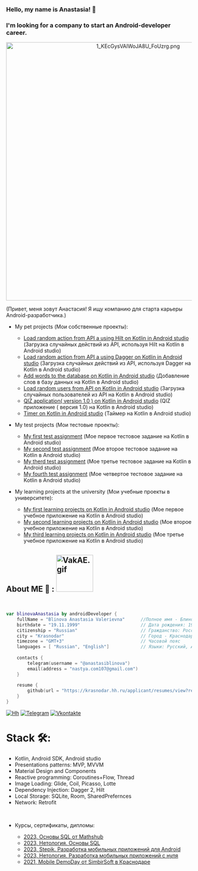 ### Hello, my name is Anastasia! 👋
### I'm looking for a company to start an Android-developer career.
<div align="center">
<a href="https://gifyu.com/image/SIWWm"><img hight="300" width="700" align="center" src="https://s2.gifyu.com/images/1_KEcGysVAlWoJA8U_FoUzrg.png" alt="1_KEcGysVAlWoJA8U_FoUzrg.png" border="0" /></a>
</div>

(Привет, меня зовут Анастасия!
Я ищу компанию для старта
карьеры Android-разработчика.)
</br>
+ My pet projects (Мои собственные проекты):

  + [Load random action from API a using Hilt on Kotlin in Android studio](https://github.com/AnastasiaBlinova/ProjectKotlin/tree/main/m16_architecture_Hilt) (Загрузка случайных действий из API, используя Hilt на Kotlin в Android studio)
  + [Load random action from API a using Dagger on Kotlin in Android studio](https://github.com/AnastasiaBlinova/ProjectKotlin/tree/main/m16_architecture_Dagger) (Загрузка случайных действий из API, используя Dagger на Kotlin в Android studio)
  + [Add words to the database on Kotlin in Android studio](https://github.com/AnastasiaBlinova/ProjectKotlin/tree/main/WordDAO_Room) (Добавление слов в базу данных на Kotlin в Android studio) 
  + [Load random users from API on Kotlin in Android studio](https://github.com/AnastasiaBlinova/ProjectKotlin/tree/main/m14_retrofit__) (Загрузка случайных пользователей из API на Kotlin в Android studio)
  + [QIZ application( version 1.0 ) on Kotlin in Android studio](https://github.com/AnastasiaBlinova/ProjectKotlin/tree/main/m7_quiz_fragments) (QIZ приложение ( версия 1.0) на Kotlin в Android studio)
  + [Timer on Kotlin in Android studio](https://github.com/AnastasiaBlinova/ProjectKotlin/tree/main/m3_components) (Таймер на Kotlin в Android studio)
 
  
+ My test projects (Мои тестовые проекты):
  + [My first test assignment](https://github.com/AnastasiaBlinova/ProjectKotlin/tree/main/EcommerceConcept) (Мое первое тестовое задание на Kotlin в Android studio)
  + [My second test assignment](https://github.com/AnastasiaBlinova/ProjectKotlin/tree/main/TestCARD) (Мое второе тестовое задание на Kotlin в Android studio) 
  + [My therd test assignment](https://github.com/AnastasiaBlinova/ProjectKotlin/tree/main/BreathRetention) (Мое третье тестовое задание на Kotlin в Android studio) 
  + [My fourth test assignment](https://github.com/AnastasiaBlinova/ProjectKotlin/tree/main/ToDoCalendar) (Мое четвертое тестовое задание на Kotlin в Android studio)
  
 + My learning projects at the university (Мои учебные проекты в университете):
   + [My first learning projects on Kotlin in Android studio](https://github.com/AnastasiaBlinova/ProjectKotlin/tree/main/ApplicationOne_) (Мое первое учебное приложение на Kotlin в Android studio)
   + [My second learning projects on Kotlin in Android studio](https://github.com/AnastasiaBlinova/ProjectKotlin/tree/main/LabOne_) (Мое второе учебное приложение на Kotlin в Android studio)
   + [My third learning projects on Kotlin in Android studio](https://github.com/AnastasiaBlinova/ProjectKotlin/tree/main/AquaCube) (Мое третье учебное приложение на Kotlin в Android studio)


## About ME 💬 :    <a href="https://gifyu.com/image/SIWcn"><img hight="300" width="100" src="https://s2.gifyu.com/images/VakAE.gif" alt="VakAE.gif" border="0" /></a>   
</br>

```kotlin
var blinovaAnastasia by androidDeveloper {
    fullName = "Blinova Anastasia Valerievna"      //Полное имя - Блинова Анастасия Валерьевна
    birthdate = "19.11.1999"                       // Дата рождения: 19.11.1999
    citizenship = "Russian"                        // Гражданство: Россия
    city = "Krasnodar"                             // Город - Краснодар   
    timezone = "GMT+3"                             // Часовой пояс 
    languages = [ "Russian", "English"]            // Языки: Русский, Английский 
    
    contacts {
        telegram(username = "@anastasiblinova")
        email(address = "nastya.com107@gmail.com")
    }
    
    resume {
        github(url = "https://krasnodar.hh.ru/applicant/resumes/view?resume=662e54d7ff0b502afe0039ed1f59524c4f3968")
    }
}
```

[![Hh](https://jobers.ru/wp-content/uploads/2022/11/tariff-1.png.webp)](https://krasnodar.hh.ru/applicant/resumes/view?resume=662e54d7ff0b502afe0039ed1f59524c4f3968)
[![Telegram](https://img.shields.io/badge/-Telegram-090909?style=for-the-badge&logo=telegram&logoColor=27A0D9)](https://t.me/anastasiblinova)
[![Vkontakte](https://img.shields.io/badge/-Vkontakte-090909?style=for-the-badge&logo=Vk&logoColor=4F7DB3)](https://vk.com/anastasia_487)
</br>
# Stack 🛠:
<ul>
<li>Kotlin, Android SDK, Android studio</li>
<li>Presentations patterns: MVP, MVVM</li>
<li>Material Design and Components</li>
<li>Reactive programming: Coroutines+Flow, Thread</li>
<li>Image Loading: Glide, Coil, Picasso, Lotte</li>
<li>Dependency Injection: Dagger 2, Hilt</li>
<li>Local Storage: SQLite, Room, SharedPrefernces</li>
<li>Network: Retrofit</li>
</ul>
</br>
 
+ Курсы, сертификаты, дипломы:

  + [2023, Основы SQL от Mathshub](https://drive.google.com/file/d/11yxvMcs6JUNpcGBxbvhwgWJP1y3wNv3T/view)
  + [2023, Нетология. Основы SQL](https://netology.ru/sharing/1c6f0b04e73490c60d03d7c69e5d4801?utm_source=social&utm_campaign=achievements)
  + [2023, Stepik. Разработка мобильных приложений для Android](https://stepik.org/cert/1927878)
  + [2023, Нетология. Разработка мобильных приложений с нуля](https://netology.ru/sharing/7ce05a19df70da034d120b359caafb9f?utm_source=social&utm_campaign=achievements)
  + [2021, Mobile DemoDay от SimbirSoft в
Краснодаре](https://drive.google.com/file/d/1tVmFt18lWYdFPUZTuKAHrqUAOU7luI3M/view?usp=sharing) 


<!--


  
, WorkManager
<li>Android Application Components (some) </li>
<li>Clean Architecture</li>
<li>Android Jetpack Architecture: View Binding, LiveData, Lifecycles, ViewModel, Navigation, Room</li>
-->
